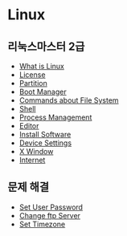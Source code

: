Linux
===

리눅스마스터 2급
---

- [What is Linux](Linux-Master2/What-is-Linux.md)
- [License](Linux-Master2/License.md)
- [Partition](Linux-Master2/Partition.md)
- [Boot Manager](Linux-Master2/Boot-Manager.md)
- [Commands about File System](Linux-Master2/Commands-about-File-System.md)
- [Shell](Linux-Master2/Shell.md)
- [Process Management](Linux-Master2/Process-Management.md)
- [Editor](Linux-Master2/Editor.md)
- [Install Software](Linux-Master2/Install-Software.md)
- [Device Settings](Linux-Master2/Device-Settings.md)
- [X Window](Linux-Master2/X-Window.md)
- [Internet](Linux-Master2/Internet.md)

문제 해결
---
- [Set User Password](Troubleshooting/Set-User-Password.md)
- [Change ftp Server](Troubleshooting/Change-ftp-Server.md)
- [Set Timezone](Troubleshooting/Set-Timezone.md)
